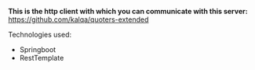 **This is the http client with which you can communicate with this server:**
https://github.com/kalqa/quoters-extended

Technologies used:
- Springboot
- RestTemplate

